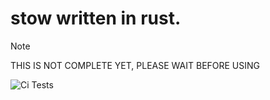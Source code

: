 # stow written in rust.
> [!NOTE]
> THIS IS NOT COMPLETE YET, PLEASE WAIT BEFORE USING

![Ci Tests](https://github.com/justachillguy57/stowrs/actions/workflows/rust.yml/badge.svg)




